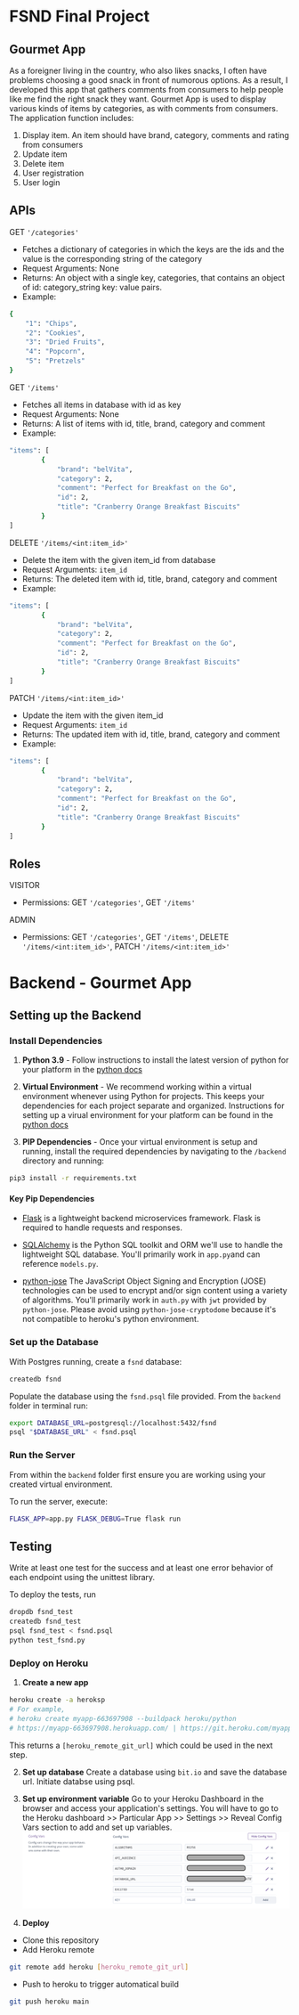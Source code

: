 # FSND Final Project

## Gourmet App
As a foreigner living in the country, who also likes snacks, I often have problems choosing a good snack in front of numorous options. As a result, I developed this app that gathers comments from consumers to help people like me find the right snack they want.
Gourmet App is used to display various kinds of items by categories, as with comments from consumers. The application function includes:
1. Display item. An item should have brand, category, comments and rating from consumers
2. Update item
3. Delete item
4. User registration
5. User login

## APIs
GET `'/categories'`
- Fetches a dictionary of categories in which the keys are the ids and the value is the corresponding string of the category
- Request Arguments: None
- Returns: An object with a single key, categories, that contains an object of id: category_string key: value pairs.
- Example:
```bash
{
    "1": "Chips",
    "2": "Cookies",
    "3": "Dried Fruits",
    "4": "Popcorn",
    "5": "Pretzels"
}
```

GET `'/items'`
- Fetches all items in database with id as key
- Request Arguments: None
- Returns: A list of items with id, title, brand, category and comment
- Example:
```bash
"items": [
        {
            "brand": "belVita",
            "category": 2,
            "comment": "Perfect for Breakfast on the Go",
            "id": 2,
            "title": "Cranberry Orange Breakfast Biscuits"
        }
]
```

DELETE `'/items/<int:item_id>'`
- Delete the item with the given item_id from database
- Request Arguments: `item_id`
- Returns: The deleted item with id, title, brand, category and comment
- Example:
```bash
"items": [
        {
            "brand": "belVita",
            "category": 2,
            "comment": "Perfect for Breakfast on the Go",
            "id": 2,
            "title": "Cranberry Orange Breakfast Biscuits"
        }
]
```

PATCH `'/items/<int:item_id>'`
- Update the item with the given item_id
- Request Arguments: `item_id`
- Returns: The updated item with id, title, brand, category and comment
- Example:
```bash
"items": [
        {
            "brand": "belVita",
            "category": 2,
            "comment": "Perfect for Breakfast on the Go",
            "id": 2,
            "title": "Cranberry Orange Breakfast Biscuits"
        }
]
```

## Roles
VISITOR
- Permissions: GET `'/categories'`, GET `'/items'`

ADMIN
- Permissions: GET `'/categories'`, GET `'/items'`, DELETE `'/items/<int:item_id>'`, PATCH `'/items/<int:item_id>'`



# Backend - Gourmet App

## Setting up the Backend

### Install Dependencies

1. **Python 3.9** - Follow instructions to install the latest version of python for your platform in the [python docs](https://docs.python.org/3/using/unix.html#getting-and-installing-the-latest-version-of-python)

2. **Virtual Environment** - We recommend working within a virtual environment whenever using Python for projects. This keeps your dependencies for each project separate and organized. Instructions for setting up a virual environment for your platform can be found in the [python docs](https://packaging.python.org/guides/installing-using-pip-and-virtual-environments/)

3. **PIP Dependencies** - Once your virtual environment is setup and running, install the required dependencies by navigating to the `/backend` directory and running:

```bash
pip3 install -r requirements.txt
```

#### Key Pip Dependencies

- [Flask](http://flask.pocoo.org/) is a lightweight backend microservices framework. Flask is required to handle requests and responses.

- [SQLAlchemy](https://www.sqlalchemy.org/) is the Python SQL toolkit and ORM we'll use to handle the lightweight SQL database. You'll primarily work in `app.py`and can reference `models.py`.

- [python-jose](https://pypi.org/project/python-jose/) The JavaScript Object Signing and Encryption (JOSE) technologies can be used to encrypt and/or sign content using a variety of algorithms. You'll primarily work in `auth.py` with `jwt` provided by `python-jose`. Please avoid using `python-jose-cryptodome` because it's not compatible to heroku's python environment.


### Set up the Database

With Postgres running, create a `fsnd` database:

```bash
createdb fsnd
```

Populate the database using the `fsnd.psql` file provided. From the `backend` folder in terminal run:

```bash
export DATABASE_URL=postgresql://localhost:5432/fsnd
psql "$DATABASE_URL" < fsnd.psql
```

### Run the Server

From within the `backend` folder first ensure you are working using your created virtual environment.

To run the server, execute:

```bash
FLASK_APP=app.py FLASK_DEBUG=True flask run
```

## Testing
Write at least one test for the success and at least one error behavior of each endpoint using the unittest library.

To deploy the tests, run
```bash
dropdb fsnd_test
createdb fsnd_test
psql fsnd_test < fsnd.psql
python test_fsnd.py
```


### Deploy on Heroku

1. **Create a new app**
```bash
heroku create -a heroksp
# For example, 
# heroku create myapp-663697908 --buildpack heroku/python
# https://myapp-663697908.herokuapp.com/ | https://git.heroku.com/myapp-663697908.git
```
This returns a `[heroku_remote_git_url]` which could be used in the next step.

2. **Set up database**
Create a database using `bit.io` and save the database url. Initiate databse using psql.

3. **Set up environment variable**
 Go to your Heroku Dashboard in the browser and access your application's settings. You will have to go to the Heroku dashboard >> Particular App >> Settings >> Reveal Config Vars section to add and set up variables.
![alt text](heroku_variables.png "Environment Variables in Heroku")

4. **Deploy**
* Clone this repository
* Add Heroku remote
```bash
git remote add heroku [heroku_remote_git_url]
```
* Push to heroku to trigger automatical build
```bash
git push heroku main
```

